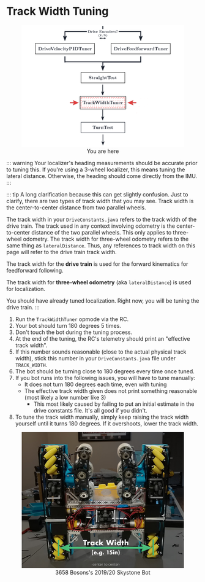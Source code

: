 # Track Width Tuning

<figure align="center">
    <img src="./assets/you-are-here/YouAreHere-TrackWidthTuner-quarter.png">
    <figcaption class="mt-2 text-gray-600 text-center">You are here</figcaption>
</figure>

::: warning
Your localizer's heading measurements should be accurate prior to tuning this. If you're using a 3-wheel localizer, this means tuning the lateral distance. Otherwise, the heading should come directly from the IMU.
:::

::: tip
A long clarification because this can get slightly confusion.
Just to clarify, there are two types of track width that you may see. Track width is the center-to-center distance from two parallel wheels.

The track width in your `DriveConstants.java` refers to the track width of the drive train.
The track used in any context involving odometry is the center-to-center distance of the two parallel wheels. This only applies to three-wheel odometry. The track width for three-wheel odometry refers to the same thing as `lateralDistance`.
Thus, any references to track width on this page will refer to the drive train track width.

The track width for the **drive train** is used for the forward kinematics for feedforward following.

The track width for **three-wheel odometry** (aka `lateralDistance`) is used for localization.

You should have already tuned localization. Right now, you will be tuning the drive train.
:::

1. Run the `TrackWidthTuner` opmode via the RC.
2. Your bot should turn 180 degrees 5 times.
3. Don't touch the bot during the tuning process.
4. At the end of the tuning, the RC's telemetry should print an "effective track width".
5. If this number sounds reasonable (close to the actual physical track width), stick this number in your `DriveConstants.java` file under `TRACK_WIDTH`.
6. The bot should be turning close to 180 degrees every time once tuned.
7. If you bot runs into the following issues, you will have to tune manually:
   - It does not turn 180 degrees each time, even with tuning
   - The effective track width given does not print something reasonable (most likely a low number like 3)
     - This most likely caused by failing to put an initial estimate in the drive constants file. It's all good if you didn't.
8. To tune the track width manually, simply keep raising the track width yourself until it turns 180 degrees. If it overshoots, lower the track width.

<figure align="center">
    <img class="rounded-lg" src="./assets/drive-constants/wes-bot-edit-half.jpg">
    <figcaption class="mt-2 text-sm text-gray-600 text-center">3658 Bosons's 2019/20 Skystone Bot</figcaption>
</figure>
